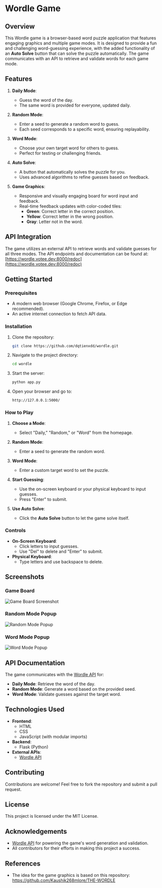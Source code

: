 ﻿# Wordle Game

## Overview
This Wordle game is a browser-based word puzzle application that features engaging graphics and multiple game modes. It is designed to provide a fun and challenging word-guessing experience, with the added functionality of an **Auto Solve** button that can solve the puzzle automatically. The game communicates with an API to retrieve and validate words for each game mode.

## Features

1. **Daily Mode**:
   - Guess the word of the day.
   - The same word is provided for everyone, updated daily.

2. **Random Mode**:
   - Enter a seed to generate a random word to guess.
   - Each seed corresponds to a specific word, ensuring replayability.

3. **Word Mode**:
   - Choose your own target word for others to guess.
   - Perfect for testing or challenging friends.

4. **Auto Solve**:
   - A button that automatically solves the puzzle for you.
   - Uses advanced algorithms to refine guesses based on feedback.

5. **Game Graphics**:
   - Responsive and visually engaging board for word input and feedback.
   - Real-time feedback updates with color-coded tiles:
     - **Green**: Correct letter in the correct position.
     - **Yellow**: Correct letter in the wrong position.
     - **Gray**: Letter not in the word.

## API Integration
The game utilizes an external API to retrieve words and validate guesses for all three modes. The API endpoints and documentation can be found at:
[https://wordle.votee.dev:8000/redoc](https://wordle.votee.dev:8000/redoc)

## Getting Started

### Prerequisites
- A modern web browser (Google Chrome, Firefox, or Edge recommended).
- An active internet connection to fetch API data.

### Installation
1. Clone the repository:
   ```bash
   git clone https://github.com/dqtienxdd/wordle.git
   ```
2. Navigate to the project directory:
   ```bash
   cd wordle
   ```
3. Start the server:
   ```bash
   python app.py
   ```
4. Open your browser and go to:
   ```
   http://127.0.0.1:5000/
   ```

### How to Play

1. **Choose a Mode**:
   - Select "Daily," "Random," or "Word" from the homepage.

2. **Random Mode**:
   - Enter a seed to generate the random word.

3. **Word Mode**:
   - Enter a custom target word to set the puzzle.

4. **Start Guessing**:
   - Use the on-screen keyboard or your physical keyboard to input guesses.
   - Press "Enter" to submit.

5. **Use Auto Solve**:
   - Click the **Auto Solve** button to let the game solve itself.

### Controls

- **On-Screen Keyboard**:
  - Click letters to input guesses.
  - Use "Del" to delete and "Enter" to submit.
- **Physical Keyboard**:
  - Type letters and use backspace to delete.

## Screenshots

### Game Board
![Game Board Screenshot](screenshot.png)

### Random Mode Popup
![Random Mode Popup](random_mode_popup.png)

### Word Mode Popup
![Word Mode Popup](word_mode_popup.png)

## API Documentation
The game communicates with the [Wordle API](https://wordle.votee.dev:8000/redoc) for:

- **Daily Mode**: Retrieve the word of the day.
- **Random Mode**: Generate a word based on the provided seed.
- **Word Mode**: Validate guesses against the target word.

## Technologies Used

- **Frontend**:
  - HTML
  - CSS
  - JavaScript (with modular imports)
- **Backend**:
  - Flask (Python)
- **External APIs**:
  - [Wordle API](https://wordle.votee.dev:8000/redoc)

## Contributing
Contributions are welcome! Feel free to fork the repository and submit a pull request.

## License
This project is licensed under the MIT License.

## Acknowledgements
- [Wordle API](https://wordle.votee.dev:8000/redoc) for powering the game's word generation and validation.
- All contributors for their efforts in making this project a success.

## References
- The idea for the game graphics is based on this repository: https://github.com/Kaushik268mlore/THE-WORDLE

